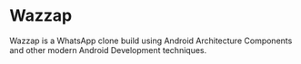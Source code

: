 # Wazzap
Wazzap is a WhatsApp clone build using Android Architecture Components and other modern Android Development techniques.
